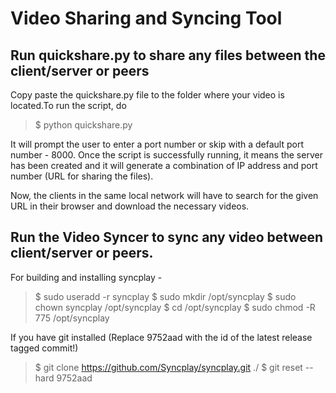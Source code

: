 # Video Sharing and Syncing Tool

## Run quickshare.py to share any files between the client/server or peers

Copy paste the quickshare.py file to the folder where your video is located.To run the script, do

> $ python quickshare.py 

It will prompt the user to enter a port number or skip with a default port number - 8000. Once the script is successfully running, it means the server has been created and it will generate a combination of IP address and port number (URL for sharing the files).

Now, the clients in the same local network will have to search for the given URL in their browser and download the necessary videos.

## Run the Video Syncer to sync any video between client/server or peers.

For building and installing syncplay - 

> $ sudo useradd -r syncplay
> $ sudo mkdir /opt/syncplay
> $ sudo chown syncplay /opt/syncplay
> $ cd /opt/syncplay
> $ sudo chmod -R 775 /opt/syncplay


If you have git installed (Replace 9752aad with the id of the latest release tagged commit!)
> $ git clone https://github.com/Syncplay/syncplay.git ./
> $ git reset --hard 9752aad

